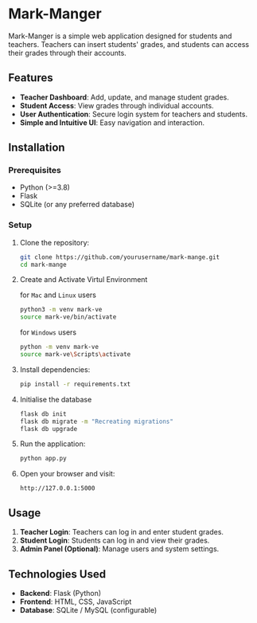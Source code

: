 # Mark-Manger

Mark-Manger is a simple web application designed for students and teachers. Teachers can insert students' grades, and students can access their grades through their accounts.

## Features
- **Teacher Dashboard**: Add, update, and manage student grades.
- **Student Access**: View grades through individual accounts.
- **User Authentication**: Secure login system for teachers and students.
- **Simple and Intuitive UI**: Easy navigation and interaction.

## Installation

### Prerequisites
- Python (>=3.8)
- Flask
- SQLite (or any preferred database)

### Setup
1. Clone the repository:
   ```bash
   git clone https://github.com/yourusername/mark-mange.git
   cd mark-mange
   ```
2. Create and Activate Virtul Environment
   
   for `Mac` and `Linux` users
   ```bash
   python3 -m venv mark-ve
   source mark-ve/bin/activate
   ```
   for `Windows` users
   ```bash
   python -m venv mark-ve
   source mark-ve\Scripts\activate
   ```
4. Install dependencies:
   ```bash
   pip install -r requirements.txt
   ```
5. Initialise the database
   ```bash
   flask db init
   flask db migrate -m "Recreating migrations"
   flask db upgrade
   ```
5. Run the application:
   ```bash
   python app.py
   ```
6. Open your browser and visit:
   ```
   http://127.0.0.1:5000
   ```

## Usage
1. **Teacher Login**: Teachers can log in and enter student grades.
2. **Student Login**: Students can log in and view their grades.
3. **Admin Panel (Optional)**: Manage users and system settings.

## Technologies Used
- **Backend**: Flask (Python)
- **Frontend**: HTML, CSS, JavaScript
- **Database**: SQLite / MySQL (configurable)
